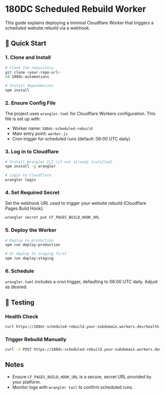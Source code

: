 # 180DC Scheduled Rebuild Worker

This guide explains deploying a minimal Cloudflare Worker that triggers a scheduled website rebuild via a webhook.

## 🚀 Quick Start

### 1. Clone and Install
```bash
# Clone the repository
git clone <your-repo-url>
cd 180dc-automations

# Install dependencies
npm install
```

### 2. Ensure Config File
The project uses `wrangler.toml` for Cloudflare Workers configuration. This file is set up with:
- Worker name: `180dc-scheduled-rebuild`
- Main entry point: `worker.js`
- Cron trigger for scheduled runs (default: 06:00 UTC daily)

### 3. Log in to Cloudflare
```bash
# Install Wrangler CLI (if not already installed)
npm install -g wrangler

# Login to Cloudflare
wrangler login
```

### 4. Set Required Secret
Set the webhook URL used to trigger your website rebuild (Cloudflare Pages Build Hook):
```bash
wrangler secret put CF_PAGES_BUILD_HOOK_URL
```

### 5. Deploy the Worker
```bash
# Deploy to production
npm run deploy:production

# Or deploy to staging first
npm run deploy:staging
```

### 6. Schedule
`wrangler.toml` includes a cron trigger, defaulting to 06:00 UTC daily. Adjust as desired.

## 🧪 Testing

### Health Check
```bash
curl https://180dc-scheduled-rebuild.your-subdomain.workers.dev/health
```

### Trigger Rebuild Manually
```bash
curl -X POST https://180dc-scheduled-rebuild.your-subdomain.workers.dev/rebuild
```

## Notes
- Ensure `CF_PAGES_BUILD_HOOK_URL` is a secure, secret URL provided by your platform.
- Monitor logs with `wrangler tail` to confirm scheduled runs.